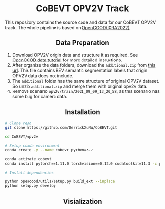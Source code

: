 # <div align="center">**CoBEVT OPV2V Track**</div>
This repository contains the source code and data for our CoBEVT OPV2V track. The whole pipeline is based on [OpenCOOD(ICRA2022)](https://github.com/DerrickXuNu/OpenCOOD)

## <div align="center">**Data Preparation**</div>
1. Download OPV2V origin data and structure it as required. See [OpenCOOD data tutorial](https://opencood.readthedocs.io/en/latest/md_files/data_intro.html) for more detailed insructions.
2. After organize the data folders, download the `additional.zip` from [this url](https://drive.google.com/drive/folders/1dkDeHlwOVbmgXcDazZvO6TFEZ6V_7WUu?usp=sharing). This file contains BEV semantic segmentation labels that origin OPV2V data does not include.
3. The `additional` folder has the same structure of original OPV2V dataset. So unzip `additional.zip` and merge them with original opv2v data.
4. Remove scenario `opv2v/train/2021_09_09_13_20_58`, as this scenario has some bug for camera data.
## <div align="center">**Installation**</div>

```bash
# Clone repo
git clone https://github.com/DerrickXuNu/CoBEVT.git

cd CoBEVT/opv2v

# Setup conda environment
conda create -y --name cobevt python=3.7

conda activate cobevt
conda install pytorch==1.11.0 torchvision==0.12.0 cudatoolkit=11.3 -c pytorch

# Install dependencies

python opencood/utils/setup.py build_ext --inplace
python setup.py develop
```

## <div align="center">**Visialization**</div>